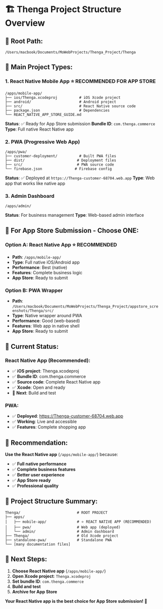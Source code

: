 # 🏗️ Thenga Project Structure Overview

## 📍 **Root Path:**
```
/Users/macbook/Documents/MoWebProjects/Thenga_Project/Thenga
```

## 🎯 **Main Project Types:**

### **1. React Native Mobile App** ⭐ **RECOMMENDED FOR APP STORE**
```
/apps/mobile-app/
├── ios/Thenga.xcodeproj          # iOS Xcode project
├── android/                      # Android project
├── src/                          # React Native source code
├── package.json                  # Dependencies
└── REACT_NATIVE_APP_STORE_GUIDE.md
```
**Status**: ✅ Ready for App Store submission
**Bundle ID**: `com.thenga.commerce`
**Type**: Full native React Native app

### **2. PWA (Progressive Web App)**
```
/apps/pwa/
├── customer-deployment/          # Built PWA files
├── dist/                        # Deployment files
├── src/                         # PWA source code
└── firebase.json               # Firebase config
```
**Status**: ✅ Deployed at `https://Thenga-customer-68704.web.app`
**Type**: Web app that works like native app

### **3. Admin Dashboard**
```
/apps/admin/
```
**Status**: For business management
**Type**: Web-based admin interface

## 🚀 **For App Store Submission - Choose ONE:**

### **Option A: React Native App** ⭐ **RECOMMENDED**
- **Path**: `/apps/mobile-app/`
- **Type**: Full native iOS/Android app
- **Performance**: Best (native)
- **Features**: Complete business logic
- **App Store**: Ready to submit

### **Option B: PWA Wrapper**
- **Path**: `/Users/macbook/Documents/MoWebProjects/Thenga_Project/appstore_screenshots/Thenga/src/`
- **Type**: Native wrapper around PWA
- **Performance**: Good (web-based)
- **Features**: Web app in native shell
- **App Store**: Ready to submit

## 📱 **Current Status:**

### **React Native App** (Recommended):
- ✅ **iOS project**: Thenga.xcodeproj
- ✅ **Bundle ID**: com.thenga.commerce
- ✅ **Source code**: Complete React Native app
- ✅ **Xcode**: Open and ready
- 🔄 **Next**: Build and test

### **PWA**:
- ✅ **Deployed**: https://Thenga-customer-68704.web.app
- ✅ **Working**: Live and accessible
- ✅ **Features**: Complete shopping app

## 🎯 **Recommendation:**

**Use the React Native app** (`/apps/mobile-app/`) because:
- ✅ **Full native performance**
- ✅ **Complete business features**
- ✅ **Better user experience**
- ✅ **App Store ready**
- ✅ **Professional quality**

## 📂 **Project Structure Summary:**

```
Thenga/                          # ROOT PROJECT
├── apps/
│   ├── mobile-app/              # ⭐ REACT NATIVE APP (RECOMMENDED)
│   ├── pwa/                     # Web app (deployed)
│   └── admin/                   # Admin dashboard
├── Thenga/                      # Old Xcode project
├── standalone-pwa/              # Standalone PWA
└── [many documentation files]
```

## 🚀 **Next Steps:**

1. **Choose React Native app** (`/apps/mobile-app/`)
2. **Open Xcode project**: `Thenga.xcodeproj`
3. **Set bundle ID**: `com.thenga.commerce`
4. **Build and test**
5. **Archive for App Store**

**Your React Native app is the best choice for App Store submission! 🎯**
